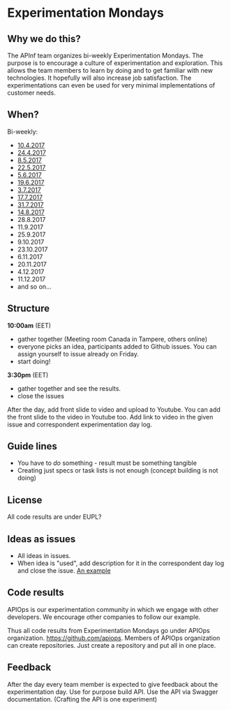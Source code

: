 # Experimentation Mondays

## Why we do this?

The APInf team organizes bi-weekly Experimentation Mondays. The purpose is to encourage a culture of experimentation and exploration. This allows the team members to learn by doing and to get familiar with new technologies. It hopefully will also increase job satisfaction. The experimentations can even be used for very minimal implementations of customer needs.

## When?

Bi-weekly:

* [10.4.2017](2017-04-10-experiments.md)
* [24.4.2017](2017-04-24-experiments.md)
* [8.5.2017](2017-05-08-experiments.md)
* [22.5.2017](2017-05-22-experiments.md)
* [5.6.2017](2017-06-05-experiments.md)
* [19.6.2017](2017-06-19-experiments.md)
* [3.7.2017](2017-07-03-experiments.md)
* [17.7.2017](2017-07-17-experiments.md)
* [31.7.2017](2017-07-31-experiments.md)
* [14.8.2017](2017-08-14-experiments.md)
* 28.8.2017
* 11.9.2017
* 25.9.2017
* 9.10.2017
* 23.10.2017
* 6.11.2017
* 20.11.2017
* 4.12.2017
* 11.12.2017
* and so on...

## Structure

**10:00am** (EET)
* gather together (Meeting room Canada in Tampere, others online)
* everyone picks an idea, participants added to Github issues. You can assign yourself to issue already on Friday.
* start doing!

**3:30pm** (EET)
* gather together and see the results.
* close the issues

After the day, add front slide to video and upload to Youtube. You can add the front slide to the video in Youtube too. Add link to video in the given issue and correspondent experimentation day log.

## Guide lines

* You have to _do_ something - result must be something tangible
* Creating just specs or task lists is not enough (concept building is not doing)

## License

All code results are under EUPL?

## Ideas as issues

* All ideas in issues.
* When idea is "used", add description for it in the correspondent day log and close the issue. [An example](https://github.com/apinf/experimentation-mondays/issues/2)

## Code results

APIOps is our experimentation community in which we engage with other developers. We encourage other companies to follow our example.

Thus all code results from Experimentation Mondays go under APIOps organization. https://github.com/apiops. Members of APIOps organization can create repositories. Just create a repository and put all in one place.


## Feedback
After the day every team member is expected to give feedback about the experimentation day. Use for purpose build API. Use the API via Swagger documentation. (Crafting the API is one experiment)
